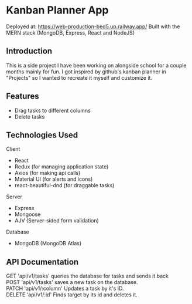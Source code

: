 # Kanban Planner App
Deployed at: <a href="https://web-production-bed5.up.railway.app/">https://web-production-bed5.up.railway.app/</a>
Built with the MERN stack (MongoDB, Express, React and NodeJS)


<h2>Introduction</h2>
<p>
    This is a side project I have been working on alongside school for a couple months mainly for fun. I got inspired by github's kanban planner in "Projects" so I wanted to recreate it myself and customize it. 
</p>

<h2>Features</h2>
<ul>
    <li>Drag tasks to different columns</li>
    <li>Delete tasks</li>
</ul>

<h2>Technologies Used</h2>
<p>Client</p>
<ul>
    <li>React</li>
    <li>Redux (for managing application state)</li>
    <li>Axios (for making api calls)</li>
    <li>Material UI (for alerts and icons)</li>
    <li>react-beautiful-dnd (for draggable tasks)</li>
</ul>
<p>Server</p>
<ul>
    <li>Express</li>
    <li>Mongoose</li>
    <li>AJV (Server-sided form validation)</li>
</ul>
<p>Database</p>
<ul>
    <li>MongoDB (MongoDB Atlas)</li>
</ul>

<h2>API Documentation</h2>
<p>
    GET 'api/v1/tasks' queries the database for tasks and sends it back <br>
    POST 'api/v1/tasks' saves a new task on the database.<br>
    PATCH 'api/v1/:column' Updates a task by it's ID.<br>
    DELETE 'api/v1/:id' Finds target by its id and deletes it. <br>

</p>
